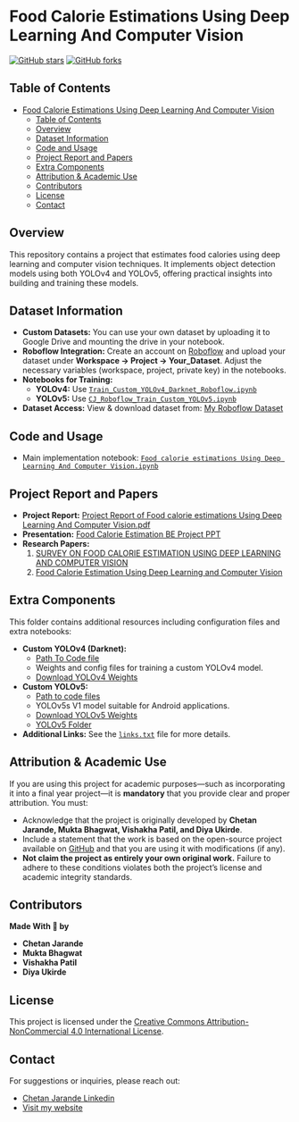 # Food Calorie Estimations Using Deep Learning And Computer Vision

[![GitHub stars](https://img.shields.io/github/stars/chetan-jarande/Food-calorie-estimations-Using-Deep-Learning-And-Computer-Vision)](https://github.com/chetan-jarande/Food-calorie-estimations-Using-Deep-Learning-And-Computer-Vision/stargazers)
[![GitHub forks](https://img.shields.io/github/forks/chetan-jarande/Food-calorie-estimations-Using-Deep-Learning-And-Computer-Vision)](https://github.com/chetan-jarande/Food-calorie-estimations-Using-Deep-Learning-And-Computer-Vision/network/members)

## Table of Contents
- [Food Calorie Estimations Using Deep Learning And Computer Vision](#food-calorie-estimations-using-deep-learning-and-computer-vision)
  - [Table of Contents](#table-of-contents)
  - [Overview](#overview)
  - [Dataset Information](#dataset-information)
  - [Code and Usage](#code-and-usage)
  - [Project Report and Papers](#project-report-and-papers)
  - [Extra Components](#extra-components)
  - [Attribution \& Academic Use](#attribution--academic-use)
  - [Contributors](#contributors)
  - [License](#license)
  - [Contact](#contact)

## Overview
This repository contains a project that estimates food calories using deep learning and computer vision techniques. It implements object detection models using both YOLOv4 and YOLOv5, offering practical insights into building and training these models.

## Dataset Information
- **Custom Datasets:**
  You can use your own dataset by uploading it to Google Drive and mounting the drive in your notebook.
- **Roboflow Integration:**
  Create an account on [Roboflow](https://app.roboflow.com) and upload your dataset under **Workspace -> Project -> Your_Dataset**. Adjust the necessary variables (workspace, project, private key) in the notebooks.
- **Notebooks for Training:**
  - **YOLOv4:** Use [`Train_Custom_YOLOv4_Darknet_Roboflow.ipynb`](Extra_components/Training_Custom_YOLOV4/Train_Custom_YOLOv4_Darknet_Roboflow.ipynb)
  - **YOLOv5:** Use [`CJ_Roboflow_Train_Custom_YOLOv5.ipynb`](Extra_components/Training_Custom_YOLOV5/CJ_Roboflow_Train_Custom_YOLOv5.ipynb)
- **Dataset Access:**
  View & download dataset from: [My Roboflow Dataset](https://app.roboflow.com/chetan-projects-object-detcions/fruits--and-thumb-detection)

## Code and Usage
- Main implementation notebook: [`Food calorie estimations Using Deep Learning And Computer Vision.ipynb`](Food_calorie_estimations_Using_Deep_Learning_And_Computer_Vision.ipynb)

## Project Report and Papers
- **Project Report:** [Project Report of Food calorie estimations Using Deep Learning And Computer Vision.pdf](Project_Report_of_Food_calorie_estimations_Using_Deep_Learning_And_Computer_Vision.pdf)
- **Presentation:** [Food Calorie Estimation BE Project PPT](Food_Calorie_Estimation_BE_Project_PPT.pptx)
- **Research Papers:**
  1. [SURVEY ON FOOD CALORIE ESTIMATION USING DEEP LEARNING AND COMPUTER VISION](https://www.jetir.org/view?paper=JETIR2201196)
  2. [Food Calorie Estimation Using Deep Learning and Computer Vision](https://www.jetir.org/view?paper=JETIR2205411)

## Extra Components
This folder contains additional resources including configuration files and extra notebooks:
- **Custom YOLOv4 (Darknet):**
  - [Path To Code file](Extra_components/Training_Custom_YOLOV4)
  - Weights and config files for training a custom YOLOv4 model.
  - [Download YOLOv4 Weights](https://drive.google.com/drive/folders/13kAvdJRTdD1-EBWndrdziyN0sXqczoZU?usp=sharing)
- **Custom YOLOv5:**
  - [Path to code files](Extra_components/Training_Custom_YOLOV5)
  - YOLOv5s V1 model suitable for Android applications.
  - [Download YOLOv5 Weights](https://drive.google.com/drive/folders/12IOvg1eU-9oRnF83e-vHamzejxHdRUGa)
  - [YOLOv5 Folder](https://drive.google.com/drive/folders/1ntILxD9NemhOSQvrB7hI2VFTNlqD0pcb?usp=sharing)
- **Additional Links:**
  See the [`links.txt`](Extra_components/links.txt) file for more details.

## Attribution & Academic Use
If you are using this project for academic purposes—such as incorporating it into a final year project—it is **mandatory** that you provide clear and proper attribution. You must:
- Acknowledge that the project is originally developed by **Chetan Jarande, Mukta Bhagwat, Vishakha Patil, and Diya Ukirde**.
- Include a statement that the work is based on the open-source project available on [GitHub](https://github.com/chetan-jarande/Food-calorie-estimations-Using-Deep-Learning-And-Computer-Vision) and that you are using it with modifications (if any).
- **Not claim the project as entirely your own original work.**
Failure to adhere to these conditions violates both the project’s license and academic integrity standards.

## Contributors
**Made  With 💖 by**
- **Chetan Jarande**
- **Mukta Bhagwat**
- **Vishakha Patil**
- **Diya Ukirde**

## License
This project is licensed under the [Creative Commons Attribution-NonCommercial 4.0 International License](LICENSE).

## Contact
For suggestions or inquiries, please reach out:
- [Chetan Jarande Linkedin](https://www.linkedin.com/in/chetan-jarande/)
- [Visit my website](https://chetanjarande-nextjs-portfolio-website.vercel.app)
